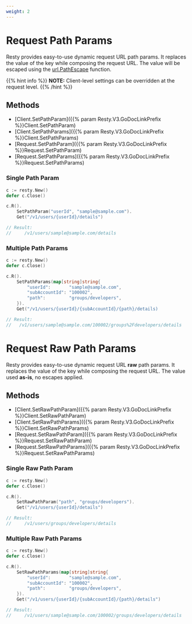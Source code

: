 ```yaml
---
weight: 2
---
```


# Request Path Params

Resty provides easy-to-use dynamic request URL path params. It replaces the value of the key while composing the request URL. The value will be escaped using the [url.PathEscape](https://pkg.go.dev/net/url#PathEscape) function.

{{% hint info %}}
**NOTE:** Client-level settings can be overridden at the request level.
{{% /hint %}}

## Methods
* [Client.SetPathParam]({{% param Resty.V3.GoDocLinkPrefix %}}Client.SetPathParam)
* [Client.SetPathParams]({{% param Resty.V3.GoDocLinkPrefix %}}Client.SetPathParams)
* [Request.SetPathParam]({{% param Resty.V3.GoDocLinkPrefix %}}Request.SetPathParam)
* [Request.SetPathParams]({{% param Resty.V3.GoDocLinkPrefix %}}Request.SetPathParams)

### Single Path Param
```go
c := resty.New()
defer c.Close()

c.R().
    SetPathParam("userId", "sample@sample.com").
    Get("/v1/users/{userId}/details")

// Result:
//     /v1/users/sample@sample.com/details

```

### Multiple Path Params
```go
c := resty.New()
defer c.Close()

c.R().
    SetPathParams(map[string]string{
        "userId":       "sample@sample.com",
        "subAccountId": "100002",
        "path":         "groups/developers",
    }).
    Get("/v1/users/{userId}/{subAccountId}/{path}/details)

// Result:
//   /v1/users/sample@sample.com/100002/groups%2Fdevelopers/details
```

# Request Raw Path Params

Resty provides easy-to-use dynamic request URL **raw** path params. It replaces the value of the key while composing the request URL. The value used **as-is**, no escapes applied.

## Methods
* [Client.SetRawPathParam]({{% param Resty.V3.GoDocLinkPrefix %}}Client.SetRawPathParam)
* [Client.SetRawPathParams]({{% param Resty.V3.GoDocLinkPrefix %}}Client.SetRawPathParams)
* [Request.SetRawPathParam]({{% param Resty.V3.GoDocLinkPrefix %}}Request.SetRawPathParam)
* [Request.SetRawPathParams]({{% param Resty.V3.GoDocLinkPrefix %}}Request.SetRawPathParams)

### Single Raw Path Param
```go
c := resty.New()
defer c.Close()

c.R().
    SetRawPathParam("path", "groups/developers").
    Get("/v1/users/{userId}/details")

// Result:
//     /v1/users/groups/developers/details
```

### Multiple Raw Path Params
```go
c := resty.New()
defer c.Close()

c.R().
    SetRawPathParams(map[string]string{
        "userId":       "sample@sample.com",
        "subAccountId": "100002",
        "path":         "groups/developers",
    }).
    Get("/v1/users/{userId}/{subAccountId}/{path}/details")

// Result:
//     /v1/users/sample@sample.com/100002/groups/developers/details
```